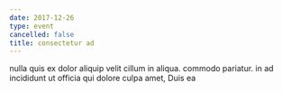 ```yaml
---
date: 2017-12-26
type: event
cancelled: false
title: consectetur ad
---
```

nulla quis ex dolor aliquip velit cillum in aliqua. commodo pariatur. in ad incididunt ut officia qui dolore culpa amet, Duis ea